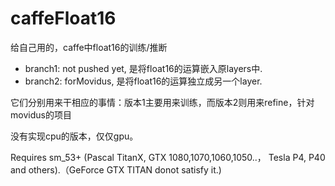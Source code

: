 # caffeFloat16
给自己用的，caffe中float16的训练/推断

* branch1: not pushed yet, 是将float16的运算嵌入原layers中.
* branch2: forMovidus, 是将float16的运算独立成另一个layer.

它们分别用来干相应的事情：版本1主要用来训练，而版本2则用来refine，针对movidus的项目

没有实现cpu的版本，仅仅gpu。

Requires sm_53+ (Pascal TitanX, GTX 1080,1070,1060,1050..， Tesla P4, P40 and others).（GeForce GTX TITAN donot satisfy it.)
